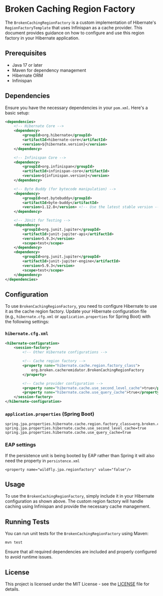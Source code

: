 # Broken Caching Region Factory

The `BrokenCachingRegionFactory` is a custom implementation of Hibernate's `RegionFactoryTemplate` that uses Infinispan as a cache provider. This document provides guidance on how to configure and use this region factory in your Hibernate application.

## Prerequisites

- Java 17 or later
- Maven for dependency management
- Hibernate ORM
- Infinispan

## Dependencies

Ensure you have the necessary dependencies in your `pom.xml`. Here's a basic setup:

```xml
<dependencies>
    <!-- Hibernate Core -->
    <dependency>
        <groupId>org.hibernate</groupId>
        <artifactId>hibernate-core</artifactId>
        <version>${hibernate.version}</version>
    </dependency>

    <!-- Infinispan Core -->
    <dependency>
        <groupId>org.infinispan</groupId>
        <artifactId>infinispan-core</artifactId>
        <version>${infinispan.version}</version>
    </dependency>

    <!-- Byte Buddy (for bytecode manipulation) -->
    <dependency>
        <groupId>net.bytebuddy</groupId>
        <artifactId>byte-buddy</artifactId>
        <version>1.12.8</version> <!-- Use the latest stable version -->
    </dependency>

    <!-- JUnit for Testing -->
    <dependency>
        <groupId>org.junit.jupiter</groupId>
        <artifactId>junit-jupiter-api</artifactId>
        <version>5.9.3</version>
        <scope>test</scope>
    </dependency>
    <dependency>
        <groupId>org.junit.jupiter</groupId>
        <artifactId>junit-jupiter-engine</artifactId>
        <version>5.9.3</version>
        <scope>test</scope>
    </dependency>
</dependencies>
```

## Configuration

To use `BrokenCachingRegionFactory`, you need to configure Hibernate to use it as the cache region factory. Update your Hibernate configuration file (e.g., `hibernate.cfg.xml` or `application.properties` for Spring Boot) with the following settings:

### `hibernate.cfg.xml`

```xml
<hibernate-configuration>
    <session-factory>
        <!-- Other Hibernate configurations -->

        <!-- Cache region factory -->
        <property name="hibernate.cache.region.factory_class">
            org.broken.cacheremidator.BrokenCachingRegionFactory
        </property>

        <!-- Cache provider configuration -->
        <property name="hibernate.cache.use_second_level_cache">true</property>
        <property name="hibernate.cache.use_query_cache">true</property>
    </session-factory>
</hibernate-configuration>
```

### `application.properties` (Spring Boot)

```properties
spring.jpa.properties.hibernate.cache.region.factory_class=org.broken.cacheremidator.BrokenCachingRegionFactory
spring.jpa.properties.hibernate.cache.use_second_level_cache=true
spring.jpa.properties.hibernate.cache.use_query_cache=true
```
### EAP settings

If the persistence unit is being booted by EAP rather than Spring it will also need the property in `persistence.xml`

``
 <property name="wildfly.jpa.regionfactory" value="false"/>
``

## Usage

To use the `BrokenCachingRegionFactory`, simply include it in your Hibernate configuration as shown above. The custom region factory will handle caching using Infinispan and provide the necessary cache management.

## Running Tests

You can run unit tests for the `BrokenCachingRegionFactory` using Maven:

```bash
mvn test
```

Ensure that all required dependencies are included and properly configured to avoid runtime issues.

## License

This project is licensed under the MIT License - see the [LICENSE](LICENSE) file for details.
